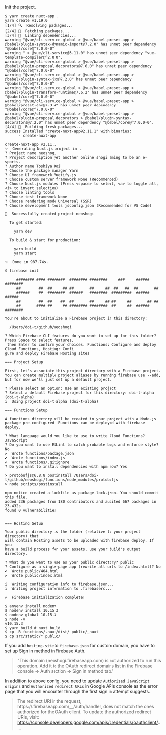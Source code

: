 Init the project.

```
$ yarn create nuxt-app .
yarn create v1.19.0
[1/4] 🔍  Resolving packages...
[2/4] 🚚  Fetching packages...
[3/4] 🔗  Linking dependencies...
warning "@vue/cli-service-global > @vue/babel-preset-app > @babel/plugin-syntax-dynamic-import@7.2.0" has unmet peer dependency "@babel/core@^7.0.0-0".
warning " > @vue/cli-service@3.11.0" has unmet peer dependency "vue-template-compiler@^2.0.0".
warning "@vue/cli-service-global > @vue/babel-preset-app > @babel/plugin-proposal-decorators@7.6.0" has unmet peer dependency "@babel/core@^7.0.0-0".
warning "@vue/cli-service-global > @vue/babel-preset-app > @babel/plugin-syntax-jsx@7.2.0" has unmet peer dependency "@babel/core@^7.0.0-0".
warning "@vue/cli-service-global > @vue/babel-preset-app > @babel/plugin-transform-runtime@7.6.2" has unmet peer dependency "@babel/core@^7.0.0-0".
warning "@vue/cli-service-global > @vue/babel-preset-app > @babel/preset-env@7.3.4" has unmet peer dependency "@babel/core@^7.0.0-0".
warning "@vue/cli-service-global > @vue/babel-preset-app > @babel/plugin-proposal-decorators > @babel/plugin-syntax-decorators@7.2.0" has unmet peer dependency "@babel/core@^7.0.0-0".
[4/4] 🔨  Building fresh packages...
success Installed "create-nuxt-app@2.11.1" with binaries:
      - create-nuxt-app

create-nuxt-app v2.11.1
✨  Generating Nuxt.js project in .
? Project name neoshogi
? Project description yet another online shogi aming to be an e-sports.
? Author name Toshiya Doi
? Choose the package manager Yarn
? Choose UI framework Vuetify.js
? Choose custom server framework None (Recommended)
? Choose Nuxt.js modules (Press <space> to select, <a> to toggle all, <i> to invert selection)
? Choose linting tools
? Choose test framework None
? Choose rendering mode Universal (SSR)
? Choose development tools jsconfig.json (Recommended for VS Code)

🎉  Successfully created project neoshogi

  To get started:

	yarn dev

  To build & start for production:

	yarn build
	yarn start

✨  Done in 987.74s.
```

```
$ firebase init

     ######## #### ########  ######## ########     ###     ######  ########
     ##        ##  ##     ## ##       ##     ##  ##   ##  ##       ##
     ######    ##  ########  ######   ########  #########  ######  ######
     ##        ##  ##    ##  ##       ##     ## ##     ##       ## ##
     ##       #### ##     ## ######## ########  ##     ##  ######  ########

You're about to initialize a Firebase project in this directory:

  /Users/doi-t/github/neoshogi

? Which Firebase CLI features do you want to set up for this folder? Press Space to select features,
 then Enter to confirm your choices. Functions: Configure and deploy Cloud Functions, Hosting: Confi
gure and deploy Firebase Hosting sites

=== Project Setup

First, let's associate this project directory with a Firebase project.
You can create multiple project aliases by running firebase use --add,
but for now we'll just set up a default project.

? Please select an option: Use an existing project
? Select a default Firebase project for this directory: doi-t-alpha (doi-t-alpha)
i  Using project doi-t-alpha (doi-t-alpha)

=== Functions Setup

A functions directory will be created in your project with a Node.js
package pre-configured. Functions can be deployed with firebase deploy.

? What language would you like to use to write Cloud Functions? JavaScript
? Do you want to use ESLint to catch probable bugs and enforce style? No
✔  Wrote functions/package.json
✔  Wrote functions/index.js
✔  Wrote functions/.gitignore
? Do you want to install dependencies with npm now? Yes

> protobufjs@6.8.8 postinstall /Users/doi-t/github/neoshogi/functions/node_modules/protobufjs
> node scripts/postinstall

npm notice created a lockfile as package-lock.json. You should commit this file.
added 236 packages from 180 contributors and audited 667 packages in 23.432s
found 0 vulnerabilities


=== Hosting Setup

Your public directory is the folder (relative to your project directory) that
will contain Hosting assets to be uploaded with firebase deploy. If you
have a build process for your assets, use your build's output directory.

? What do you want to use as your public directory? public
? Configure as a single-page app (rewrite all urls to /index.html)? No
✔  Wrote public/404.html
✔  Wrote public/index.html

i  Writing configuration info to firebase.json...
i  Writing project information to .firebaserc...

✔  Firebase initialization complete!
```

```
$ anyenv install nodenv
$ nodenv install 10.15.3
$ nodenv global 10.15.3
$ node -v
v10.15.3
$ yarn build # nuxt build
$ cp -R functions/.nuxt/dist/ public/_nuxt
$ cp src/static/* public/
```

If you add `hosting.site` to `firebase.json` for custom domain, you have to set up Sign in method in Firebase Auth.

> "This domain (neoshogi.firebaseapp.com) is not authorized to run this operation. Add it to the OAuth redirect domains list in the Firebase console -> Auth section -> Sign in method tab."

In addition to above config, you need to update `Authorized JavaScript origins` and `Authorized redirect URLs` in Google APIs console as the error page that you will encounter through the first sign in attempt suggests.

> The redirect URI in the request, https://<site name>.firebaseapp.com/\_\_/auth/handler, does not match the ones authorized for the OAuth client. To update the authorized redirect URIs, visit: https://console.developers.google.com/apis/credentials/oauthclient/.....
